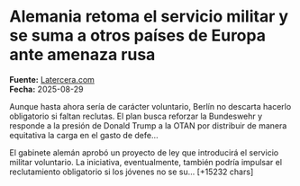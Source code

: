 # Alemania retoma el servicio militar y se suma a otros países de Europa ante amenaza rusa

**Fuente:** [Latercera.com](https://www.latercera.com/mundo/noticia/alemania-retoma-el-servicio-militar-y-se-suma-a-otros-paises-de-europa-ante-amenaza-rusa/)  
**Fecha:** 2025-08-29

Aunque hasta ahora sería de carácter voluntario, Berlín no descarta hacerlo obligatorio si faltan reclutas. El plan busca reforzar la Bundeswehr y responde a la presión de Donald Trump a la OTAN por distribuir de manera equitativa la carga en el gasto de defe…

El gabinete alemán aprobó un proyecto de ley que introducirá el servicio militar voluntario. La iniciativa, eventualmente, también podría impulsar el reclutamiento obligatorio si los jóvenes no se su… [+15232 chars]
